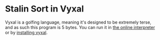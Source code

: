 # Stalin Sort in Vyxal

Vyxal is a golfing language, meaning it's designed to be extremely terse, and as such this program is 5 bytes. You can run it in [the online interpreter](https://vyxal.pythonanywhere.com/?v=2&c=1#WyIiLCIiLCLJluKItD1UxLAiLCIiLCJbMSwyLDUsMyw1LDcsNF0iXQ==) or by [installing vyxal](https://github.com/Vyxal/Vyxal/tree/version-2).
